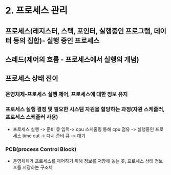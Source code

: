 # 2. 프로세스 관리
## 프로세스(레지스터, 스택, 포인터, 실행중인 프로그램, 데이터 등의 집합)- 실행 중인 프로세스
## 스레드(제어의 흐름 - 프로세스에서 실행의 개념)
## 프로세스 상태 전이
### 운영체제-프로세스 실행 제어, 프로세스에 대한 정보 유지
### 프로세스 실행 결정 및 필요한 시스템 자원을 할당하는 과정(자원 스케줄러, 프로세스 스케줄러 사용)
- 프로세스 실행 -> 준비 큐 입력-> cpu 스케줄링 통해 cpu 점유 -> 실행중인 프로세스 time out -> 다시 준비 큐 -> 대기
### PCB(process Control Block)
- 운영체제가 프로세스를 제어하기 위해 정보를 저장해 놓는 곳, 프로세스 상태 정보ㅛ를 저장하는 구조체
